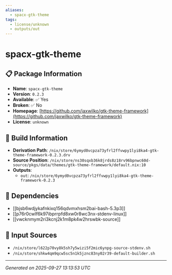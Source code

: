 ```yaml
---
aliases:
  - spacx-gtk-theme
tags:
  - license/unknown
  - outputs/out
---
```


# spacx-gtk-theme

## 📋 Package Information

- **Name**: `spacx-gtk-theme`
- **Version**: `0.2.3`
- **Available**: ✅ Yes
- **Broken**: ✅ No
- **Homepage**: [https://github.com/jaxwilko/gtk-theme-framework](https://github.com/jaxwilko/gtk-theme-framework)
- **License**: `unknown`

## 🔧 Build Information

- **Derivation Path**: `/nix/store/6ymyd0vcpza73yfrl2ffvwpy1lyi8ka4-gtk-theme-framework-0.2.3.drv`
- **Source Position**: `/nix/store/ns30sqxb36k8jrds8z18rv96bpnwc60d-source/pkgs/data/themes/gtk-theme-framework/default.nix:10`
- **Outputs**:
  - `out`:  `/nix/store/6ymyd0vcpza73yfrl2ffvwpy1lyi8ka4-gtk-theme-framework-0.2.3`

## 🔗 Dependencies

- [[bjsb6wdjykafnkixq156qdvmxhsm2bai-bash-5.3p3]]
- [[p76r0cwlf6k97ibprrpfd8xw0r8wc3nx-stdenv-linux]]
- [[vwcknmym2ri3kcnj2k1m8pk4w2hrswbk-source]]

## 📁 Input Sources

- `/nix/store/l622p70vy8k5sh7y5wizi5f2mic6ynpg-source-stdenv.sh`
- `/nix/store/shkw4qm9qcw5sc5n1k5jznc83ny02r39-default-builder.sh`

---
*Generated on 2025-09-27 13:13:53 UTC*
